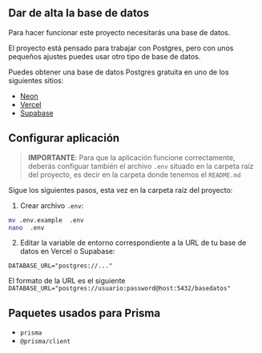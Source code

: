 ## Dar de alta la base de datos

Para hacer funcionar este proyecto necesitarás una base de datos. 

El proyecto está pensado para trabajar con Postgres, pero con unos pequeños ajustes puedes usar otro tipo de base de datos.

Puedes obtener una base de datos Postgres gratuita en uno de los siguientes sitios:

- [Neon](https://neon.tech/)
- [Vercel](https://vercel.com/docs/storage/vercel-postgres)
- [Supabase](https://supabase.com/)
  

## Configurar aplicación

> **IMPORTANTE**: Para que la aplicación funcione correctamente, deberás configuar también el archivo `.env` situado en la carpeta raíz del proyecto, es decir en la carpeta donde tenemos el `README.md`

Sigue los siguientes pasos, esta vez en la carpeta raíz del proyecto:

1. Crear archivo `.env`:

```sh
mv .env.example  .env
nano  .env
```

2. Editar la variable de entorno correspondiente a la URL de tu base de datos en Vercel o Supabase:

```
DATABASE_URL="postgres://..."
```

El formato de la URL es el siguiente `DATABASE_URL="postgres://usuario:password@host:5432/basedatos"`


## Paquetes usados para Prisma

- `prisma`
- `@prisma/client`
